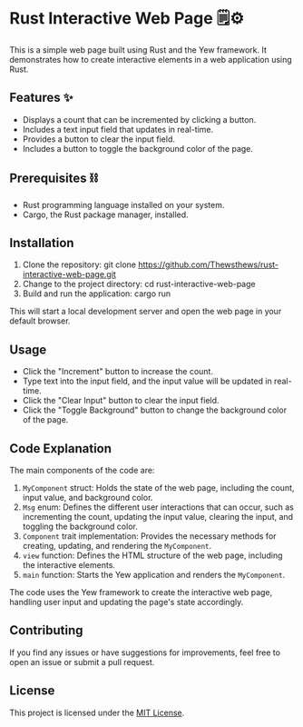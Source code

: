 # Rust Interactive Web Page 🗒️⚙️

This is a simple web page built using Rust and the Yew framework. It demonstrates how to create interactive elements in a web application using Rust.

## Features ✨

- Displays a count that can be incremented by clicking a button.
- Includes a text input field that updates in real-time.
- Provides a button to clear the input field.
- Includes a button to toggle the background color of the page.

## Prerequisites ⛓️

- Rust programming language installed on your system.
- Cargo, the Rust package manager, installed.

## Installation

1. Clone the repository:
   git clone https://github.com/Thewsthews/rust-interactive-web-page.git
2. Change to the project directory:
   cd rust-interactive-web-page
3. Build and run the application:
   cargo run

This will start a local development server and open the web page in your default browser.

## Usage

- Click the "Increment" button to increase the count.
- Type text into the input field, and the input value will be updated in real-time.
- Click the "Clear Input" button to clear the input field.
- Click the "Toggle Background" button to change the background color of the page.

## Code Explanation

The main components of the code are:

1. `MyComponent` struct: Holds the state of the web page, including the count, input value, and background color.
2. `Msg` enum: Defines the different user interactions that can occur, such as incrementing the count, updating the input value, clearing the input, and toggling the background color.
3. `Component` trait implementation: Provides the necessary methods for creating, updating, and rendering the `MyComponent`.
4. `view` function: Defines the HTML structure of the web page, including the interactive elements.
5. `main` function: Starts the Yew application and renders the `MyComponent`.

The code uses the Yew framework to create the interactive web page, handling user input and updating the page's state accordingly.

## Contributing

If you find any issues or have suggestions for improvements, feel free to open an issue or submit a pull request.

## License

This project is licensed under the [MIT License](LICENSE).
